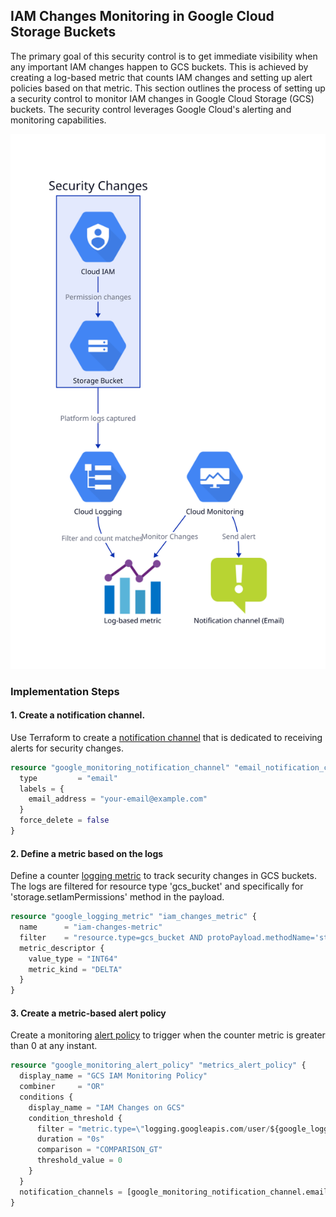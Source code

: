 ## IAM Changes Monitoring in Google Cloud Storage Buckets

The primary goal of this security control is to get immediate visibility when any important IAM changes happen to GCS buckets. This is achieved by creating a log-based metric that counts IAM changes and setting up alert policies based on that metric. This section outlines the process of setting up a security control to monitor IAM changes in Google Cloud Storage (GCS) buckets. The security control leverages Google Cloud's alerting and monitoring capabilities.

![monitoring-diagram](./diagrams/gcs-bucket-alert-policy.svg)

### Implementation Steps

#### 1. Create a notification channel.

Use Terraform to create a [notification channel](https://registry.terraform.io/providers/hashicorp/google/latest/docs/resources/monitoring_notification_channel) that is dedicated to receiving alerts for security changes. 


```terraform
resource "google_monitoring_notification_channel" "email_notification_channel" {
  type         = "email"
  labels = {
    email_address = "your-email@example.com"
  }
  force_delete = false
}
```

#### 2. Define a metric based on the logs

Define a counter [logging metric](https://registry.terraform.io/providers/hashicorp/google/latest/docs/resources/logging_metric) to track security changes in GCS buckets. The logs are filtered for resource type 'gcs_bucket' and specifically for 'storage.setIamPermissions' method in the payload.

```terraform
resource "google_logging_metric" "iam_changes_metric" {
  name      = "iam-changes-metric"
  filter    = "resource.type=gcs_bucket AND protoPayload.methodName='storage.setIamPermissions'"
  metric_descriptor {
    value_type = "INT64"
    metric_kind = "DELTA"
  }
}
```

#### 3. Create a metric-based alert policy

Create a monitoring [alert policy](https://registry.terraform.io/providers/hashicorp/google/latest/docs/resources/monitoring_alert_policy) to trigger when the counter metric is greater than 0 at any instant.

```terraform
resource "google_monitoring_alert_policy" "metrics_alert_policy" {
  display_name = "GCS IAM Monitoring Policy"
  combiner     = "OR"
  conditions {
    display_name = "IAM Changes on GCS"
    condition_threshold {
      filter = "metric.type=\"logging.googleapis.com/user/${google_logging_metric.iam_changes_metric.name}\" AND resource.type=\"gcs_bucket\""
      duration = "0s"
      comparison = "COMPARISON_GT"
      threshold_value = 0
    }
  }
  notification_channels = [google_monitoring_notification_channel.email_notification.id]
}
```
